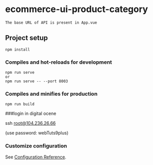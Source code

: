 # ecommerce-ui-product-category
```
The base URL of API is present in App.vue
```
## Project setup
```
npm install
```

### Compiles and hot-reloads for development
```
npm run serve
or
npm run serve -- --port 8003
```

### Compiles and minifies for production
```
npm run build
```

###login in digital ocene

ssh root@104.236.26.66

(use password: webTuts9plus)

### Customize configuration
See [Configuration Reference](https://cli.vuejs.org/config/).
